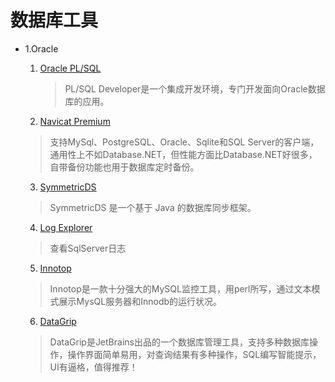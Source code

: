 # 数据库工具

* 1.Oracle

    1. [Oracle PL/SQL](PLSQL)
        >PL/SQL Developer是一个集成开发环境，专门开发面向Oracle数据库的应用。

    2. [Navicat Premium](Navicat)
    >支持MySql、PostgreSQL、Oracle、Sqlite和SQL Server的客户端，通用性上不如Database.NET，但性能方面比Database.NET好很多，自带备份功能也用于数据库定时备份。

    3. [SymmetricDS](SymmetricDS)
    >SymmetricDS 是一个基于 Java 的数据库同步框架。

    4. [Log Explorer](LogExplorer)
    >查看SqlServer日志

    5. [Innotop](Innotop)
    >Innotop是一款十分强大的MySQL监控工具，用perl所写，通过文本模式展示MysQL服务器和Innodb的运行状况。

    6. [DataGrip](DataGrip)
    >DataGrip是JetBrains出品的一个数据库管理工具，支持多种数据库操作，操作界面简单易用，对查询结果有多种操作，SQL编写智能提示，UI有逼格，值得推荐！